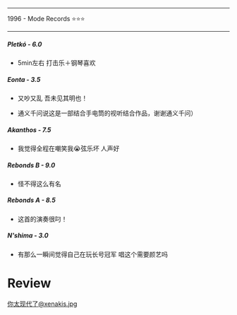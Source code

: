 
---
1996 - Mode Records ⭐⭐⭐

---
##### _Pletkó - 6.0_

- 5min左右 打击乐＋钢琴喜欢

##### _Eonta - 3.5_

- 又吵又乱 吾未见其明也！

- 通义千问说这是一部结合手电筒的视听结合作品，谢谢通义千问）

##### _Akanthos - 7.5_

- 我觉得全程在嘲笑我😭弦乐坏 人声好

##### _Rebonds B - 9.0_

- 怪不得这么有名

##### _Rebonds A - 8.5_

- 这首的演奏很叼！

##### _N'shima - 3.0_

- 有那么一瞬间觉得自己在玩长号冠军 唱这个需要颜艺吗


# Review
你太现代了@xenakis.jpg
